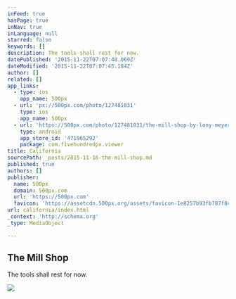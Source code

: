 ```yaml
---
inFeed: true
hasPage: true
inNav: true
inLanguage: null
starred: false
keywords: []
description: The tools shall rest for now.
datePublished: '2015-11-22T07:07:48.069Z'
dateModified: '2015-11-22T07:07:45.184Z'
author: []
related: []
app_links:
  - type: ios
    app_name: 500px
  - url: 'px://500px.com/photo/127481031'
    type: ios
    app_name: 500px
  - url: 'https://500px.com/photo/127481031/the-mill-shop-by-lony-meyer'
    type: android
    app_store_id: '471965292'
    package: com.fivehundredpx.viewer
title: California
sourcePath: _posts/2015-11-16-the-mill-shop.md
published: true
authors: []
publisher:
  name: 500px
  domain: 500px.com
  url: 'https://500px.com'
  favicon: 'https://assetcdn.500px.org/assets/favicon-1e8257b93fb787f8ceb66b5522ee853c.ico'
url: california/index.html
_context: 'http://schema.org'
_type: MediaObject

---
```

<article style=""><h1>The Mill Shop</h1><p>The tools shall rest for now.</p><img src="https://drscdn.500px.org/photo/127481031/m%3D2048/27cce46f0c699bf0ee1e312410a1f6fe" /></article>